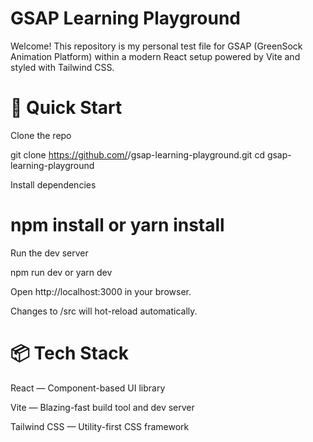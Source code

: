 # GSAP Learning Playground

Welcome! This repository is my personal test file for GSAP (GreenSock Animation Platform) within a modern React setup powered by Vite and styled with Tailwind CSS.

# 🚀 Quick Start

Clone the repo

git clone https://github.com/<your-username>/gsap-learning-playground.git
cd gsap-learning-playground

Install dependencies

# npm install or yarn install

Run the dev server

npm run dev or yarn dev

Open http://localhost:3000 in your browser.

Changes to /src will hot-reload automatically.

# 📦 Tech Stack

React — Component-based UI library

Vite — Blazing-fast build tool and dev server

Tailwind CSS — Utility-first CSS framework
